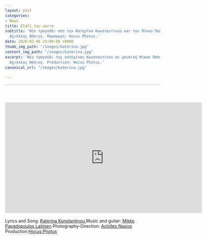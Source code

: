 ```yaml
---
layout: post
categories:
- News
title: Elafi tou vorra
subtitle: 'Νέο τραγούδι από την Κατερίνα Κωνσταντίνου και τον Μίκκο Παπαδόπουλο. Σκηνοθεσία:
  Αχιλλέας Νάσιος. Παραγωγή: Hocus Photus.'
date: 2020-02-06 23:00:00 +0000
thumb_img_path: "/images/katerina.jpg"
content_img_path: "/images/katerina.jpg"
excerpt: 'Νέο τραγούδι της κατερίνας Κωνσταντίνου σε μουσική Μίκκο Παπαδόπουλου. Video-clip:
  Αχιλλέας Νάσιος. Production: Hocus Photus.'
canonical_url: "/images/katerina.jpg"

---
```

![](/images/bwok-2.jpg)

<iframe src="https://player.vimeo.com/video/389205650" width="640" height="360" frameborder="0" allow="autoplay; fullscreen" allowfullscreen></iframe>

Lyrics and Song: <a href="https://www.facebook.com/katerina.konstantinou.1690" target="blank">Katerina Konstantinou </a>Music and guitar: <a href="https://www.facebook.com/mikko.papadopoulos.laitinen" target="blank">Mikko Papadopoulos Laitinen</a> Photography-Direction: <a href="https://www.facebook.com/achilles.nasios" target="blank">Achilles Nasios</a> Production:<a href="https://www.facebook.com/1minute.project/" target="blank">Hocus Photus</a>